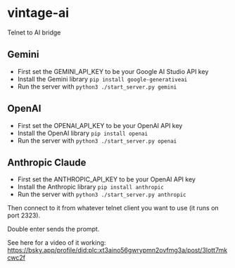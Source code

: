 # vintage-ai
Telnet to AI bridge

## Gemini
- First set the GEMINI_API_KEY to be your Google AI Studio API key
- Install the Gemini library `pip install google-generativeai`
- Run the server with `python3 ./start_server.py gemini`

## OpenAI
- First set the OPENAI_API_KEY to be your OpenAI API key
- Install the OpenAI library `pip install openai`
- Run the server with `python3 ./start_server.py openai`

## Anthropic Claude
- First set the ANTHROPIC_API_KEY to be your OpenAI API key
- Install the Anthropic library `pip install anthropic`
- Run the server with `python3 ./start_server.py anthropic`


Then connect to it from whatever telnet client you want to use (it runs on port 2323).

Double enter sends the prompt.

See here for a video of it working: https://bsky.app/profile/did:plc:xt3aino56gwrypmn2ovfmg3a/post/3lott7mkcwc2f
